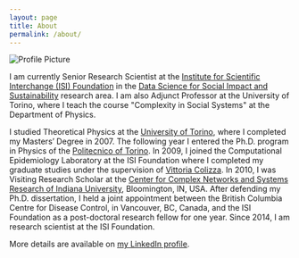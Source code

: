 ```yaml
---
layout: page
title: About
permalink: /about/
---
```


<img src="{{ site.url }}/assets/talk_pic.jpg" title="Profile Picture" class="profile">


I am currently Senior Research Scientist at the [Institute for Scientific Interchange (ISI) Foundation](http://www.isi.it) in the [Data Science for Social Impact and Sustainability](https://www.isi.it/en/research/data-science-for-social-impact-and-sustainability) research area. I am also Adjunct Professor at the University of Torino, where I teach the course "Complexity in Social Systems" at the Department of Physics. 

I studied Theoretical Physics at the [University of Torino](http://unito.it), where I completed my Masters’ Degree in 2007. The following year I entered the Ph.D. program in Physics of the [Politecnico of Torino](http://www.polito.it).
In 2009, I joined the Computational Epidemiology Laboratory at the ISI Foundation where I completed my graduate studies under the supervision of [Vittoria Colizza](http://www.epicx-lab.com).
In 2010, I was Visiting Research Scholar at the [Center for Complex Networks and Systems Research of Indiana University](http://cnets.indiana.edu/), Bloomington, IN, USA. After defending my Ph.D. dissertation, I held a joint appointment between the British Columbia Centre for Disease Control, in Vancouver, BC, Canada, and the ISI Foundation as a post-doctoral research fellow for one year.
Since 2014, I am research scientist at the ISI Foundation.

More details are available on [my LinkedIn profile](https://it.linkedin.com/in/micheletizzoni).
